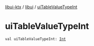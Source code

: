 [libui-ktx](../index.md) / [libui](index.md) / [uiTableValueTypeInt](./ui-table-value-type-int.md)

# uiTableValueTypeInt

`val uiTableValueTypeInt: `[`Int`](https://kotlinlang.org/api/latest/jvm/stdlib/kotlin/-int/index.html)